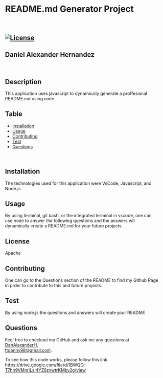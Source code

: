 # README.md Generator Project
<br/>

## [![License](https://img.shields.io/badge/License-Apache_2.0-blue.svg)](https://opensource.org/licenses/Apache-2.0)

## Daniel Alexander Hernandez
<br/>

## Description
This application uses javascript to dynamically generate a proffesional README.md using node.
<br/>

## Table
- [Installation](#installation)
- [Usage](#usage)
- [Contributing](#contributing)
- [Test](#test)
- [Questions](#questions)
<br/>

## Installation 
The technologies used for this application were VsCode, Javascript, and Node.js
<br/>

## Usage 
By using terminal, git bash, or the integrated terminal in vscode, one can use node to answer the following questions and the answers will dynamically create a README.md for your future projects.
<br/>

## License
Apache
<br/>

## Contributing 
One can go to the Questions section of the README to find my Github Page in prder to contribute to this and future projects.
<br/>

## Test 
By using node.js the questions and answers will create your README
<br/>

## Questions
Feel free to checkout my GitHub and ask me any questions at <a href="https://github.com/DanAlexanderH">DanAlexanderH. 
<br/>
ttdanny98@gmail.com.
<br/>

To see how this code works, please follow this link. https://drive.google.com/file/d/1BWQQ-T7hn9VMm1Lsi4YZ8zvwtrKMby2g/view